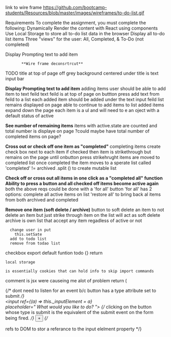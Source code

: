 link to wire frame https://github.com/bootcamp-students/Resources/blob/master/images/wireframes/to-do-list.gif

Requirements
To complete the assignment, you must complete the following:
Dynamically Render the content with React using components
Use Local Storage to store all to-do list data in the browser
Display all to-do list items
Three "views" for the user: All, Completed, & To-Do (not 
completed)

Display Prompting text to add item



 




           **Wire frame deconsrtrcut**


TODO title at top of page
off grey background
 centered under title is text input bar 

**Display Prompting text to add item**
    adding items
        user should be able to add item to text feild 
            text feild is at top of page
        on buttton press add text from feild to a list
            each added item should be added under the text input feild
        list remains displayed on page
        able to continue to add items to list
            added items expand down the page
            each item is a ul and will need to e an oject with a default status of active 
        
**See number of remaining items**
    items with active.state are counted and total number is displaye on page
    ?could maybe have total number of completed items on page?

**Cross out or check off one item as "completed"**
    completing items 
        create check box next to each item
            if checked then item is strikethrough 
            but remains on the page
                until onbutton press strikehrught items are moved to completed list
                once completed the item moves to a sperate list called 'completed' != archived
        .split () to create mutable list

**Check off or cross out all items in one click as a "completed all" function**
**Ability to press a button and all checked off items become active again**
    both the above reqs could be done with a 'for all' button 
        'for all' has 2 options: complete all active items on list
        'restore all' to bring back al items from both archived and completed

**Remove one item (soft delete / archive)**
    button to soft delete an item to not delete an item but just 
    strike through item on the list will act as soft delete
    archive is own list that accept any item regadless of active or not


      change user in put
        this.setSate
      add to todo list 
      remove from todao list  


checkbox
export default funtion todo {}
    return




    local storage

    is essentially cookies that can hold info to skip import commands


comment is jsx were causeing me alot of problem
return (
      <div className="todoListMain">
        <div className="header">
        {/* dont need to listen for an event b/c button has a type attribute set to submit */}
          <form onSubmit = {this.addItem}>
            <input ref={(a) => this._inputElement = a}           
                  placeholder=" What would you like to do? ">                  {/* clicking on the button whose type is submit is the equivalent of the submit event on the form being fired. */}
            </input>
            <button type="submit"> + </button> 
          </form> {/* refs to DOM to stor a referance to the input elelment property */}
        </div>